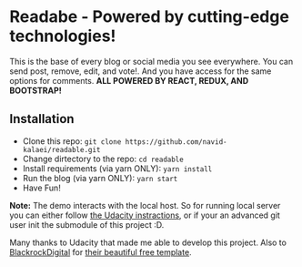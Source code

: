 # Readabe - Powered by cutting-edge technologies!

This is the base of every blog or social media you see everywhere.
You can send post, remove, edit, and vote!. And you have access for the same options for comments. **ALL POWERED BY REACT, REDUX, AND BOOTSTRAP!**

## Installation
- Clone this repo: ```git clone https://github.com/navid-kalaei/readable.git``` 
- Change dirtectory to the repo: ```cd readable```
- Install requirements (via yarn ONLY): ```‍‍‍yarn install```
- Run the blog (via yarn ONLY): ```yarn start```
- Have Fun!

**Note:** The demo interacts with the local host. So for running local server you can either follow [the Udacity instractions]('https://github.com/udacity/reactnd-project-readable-starter'), or if your an advanced git user init the submodule of this project :D.

Many thanks to Udacity that made me able to develop this project.
Also to [BlackrockDigital]('https://github.com/BlackrockDigital/') for [their beautiful free template]('https://github.com/BlackrockDigital/startbootstrap-clean-blog').

